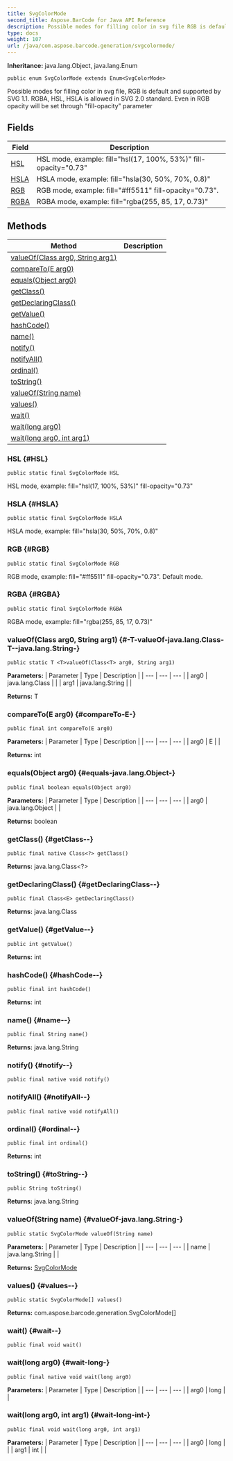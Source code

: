 ```yaml
---
title: SvgColorMode
second_title: Aspose.BarCode for Java API Reference
description: Possible modes for filling color in svg file RGB is default and supported by SVG 1.1.
type: docs
weight: 107
url: /java/com.aspose.barcode.generation/svgcolormode/
---
```

**Inheritance:**
java.lang.Object, java.lang.Enum
```
public enum SvgColorMode extends Enum<SvgColorMode>
```

Possible modes for filling color in svg file, RGB is default and supported by SVG 1.1. RGBA, HSL, HSLA is allowed in SVG 2.0 standard. Even in RGB opacity will be set through "fill-opacity" parameter
## Fields

| Field | Description |
| --- | --- |
| [HSL](#HSL) | HSL mode, example: fill="hsl(17, 100%, 53%)" fill-opacity="0.73" |
| [HSLA](#HSLA) | HSLA mode, example: fill="hsla(30, 50%, 70%, 0.8)" |
| [RGB](#RGB) | RGB mode, example: fill="\#ff5511" fill-opacity="0.73". |
| [RGBA](#RGBA) | RGBA mode, example: fill="rgba(255, 85, 17, 0.73)" |
## Methods

| Method | Description |
| --- | --- |
| [<T>valueOf(Class<T> arg0, String arg1)](#-T-valueOf-java.lang.Class-T--java.lang.String-) |  |
| [compareTo(E arg0)](#compareTo-E-) |  |
| [equals(Object arg0)](#equals-java.lang.Object-) |  |
| [getClass()](#getClass--) |  |
| [getDeclaringClass()](#getDeclaringClass--) |  |
| [getValue()](#getValue--) |  |
| [hashCode()](#hashCode--) |  |
| [name()](#name--) |  |
| [notify()](#notify--) |  |
| [notifyAll()](#notifyAll--) |  |
| [ordinal()](#ordinal--) |  |
| [toString()](#toString--) |  |
| [valueOf(String name)](#valueOf-java.lang.String-) |  |
| [values()](#values--) |  |
| [wait()](#wait--) |  |
| [wait(long arg0)](#wait-long-) |  |
| [wait(long arg0, int arg1)](#wait-long-int-) |  |
### HSL {#HSL}
```
public static final SvgColorMode HSL
```


HSL mode, example: fill="hsl(17, 100%, 53%)" fill-opacity="0.73"

### HSLA {#HSLA}
```
public static final SvgColorMode HSLA
```


HSLA mode, example: fill="hsla(30, 50%, 70%, 0.8)"

### RGB {#RGB}
```
public static final SvgColorMode RGB
```


RGB mode, example: fill="\#ff5511" fill-opacity="0.73". Default mode.

### RGBA {#RGBA}
```
public static final SvgColorMode RGBA
```


RGBA mode, example: fill="rgba(255, 85, 17, 0.73)"

### <T>valueOf(Class<T> arg0, String arg1) {#-T-valueOf-java.lang.Class-T--java.lang.String-}
```
public static T <T>valueOf(Class<T> arg0, String arg1)
```




**Parameters:**
| Parameter | Type | Description |
| --- | --- | --- |
| arg0 | java.lang.Class<T> |  |
| arg1 | java.lang.String |  |

**Returns:**
T
### compareTo(E arg0) {#compareTo-E-}
```
public final int compareTo(E arg0)
```




**Parameters:**
| Parameter | Type | Description |
| --- | --- | --- |
| arg0 | E |  |

**Returns:**
int
### equals(Object arg0) {#equals-java.lang.Object-}
```
public final boolean equals(Object arg0)
```




**Parameters:**
| Parameter | Type | Description |
| --- | --- | --- |
| arg0 | java.lang.Object |  |

**Returns:**
boolean
### getClass() {#getClass--}
```
public final native Class<?> getClass()
```




**Returns:**
java.lang.Class<?>
### getDeclaringClass() {#getDeclaringClass--}
```
public final Class<E> getDeclaringClass()
```




**Returns:**
java.lang.Class<E>
### getValue() {#getValue--}
```
public int getValue()
```




**Returns:**
int
### hashCode() {#hashCode--}
```
public final int hashCode()
```




**Returns:**
int
### name() {#name--}
```
public final String name()
```




**Returns:**
java.lang.String
### notify() {#notify--}
```
public final native void notify()
```




### notifyAll() {#notifyAll--}
```
public final native void notifyAll()
```




### ordinal() {#ordinal--}
```
public final int ordinal()
```




**Returns:**
int
### toString() {#toString--}
```
public String toString()
```




**Returns:**
java.lang.String
### valueOf(String name) {#valueOf-java.lang.String-}
```
public static SvgColorMode valueOf(String name)
```




**Parameters:**
| Parameter | Type | Description |
| --- | --- | --- |
| name | java.lang.String |  |

**Returns:**
[SvgColorMode](../../com.aspose.barcode.generation/svgcolormode)
### values() {#values--}
```
public static SvgColorMode[] values()
```




**Returns:**
com.aspose.barcode.generation.SvgColorMode[]
### wait() {#wait--}
```
public final void wait()
```




### wait(long arg0) {#wait-long-}
```
public final native void wait(long arg0)
```




**Parameters:**
| Parameter | Type | Description |
| --- | --- | --- |
| arg0 | long |  |

### wait(long arg0, int arg1) {#wait-long-int-}
```
public final void wait(long arg0, int arg1)
```




**Parameters:**
| Parameter | Type | Description |
| --- | --- | --- |
| arg0 | long |  |
| arg1 | int |  |

